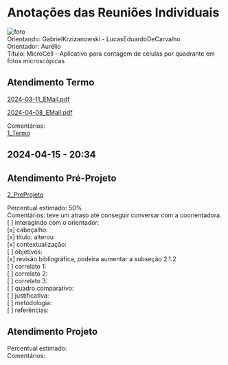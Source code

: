 # Anotações das Reuniões Individuais  

![foto](foto.png "foto")  
Orientando: GabrielKrzizanowski - LucasEduardoDeCarvalho  
Orientador: Aurélio  
Título: MicroCell - Aplicativo para contagem de células por quadrante em fotos microscópicas  

## Atendimento Termo  

[2024-03-11_EMail.pdf](2024-03-11_EMail.pdf)  

[2024-04-08_EMail.pdf](2024-04-08_EMail.pdf)  

Comentários:  
[1_Termo](1_Termo.pdf "1_Termo")  

## 2024-04-15 - 20:34

## Atendimento Pré-Projeto  

[2_PreProjeto](2_PreProjeto.docx "2_PreProjeto")  

Percentual estimado: 50%  
Comentários: teve um atraso até conseguir conversar com a coorientadora.  
[ ] interagindo com o orientador:  
[x] cabeçalho:  
[x] título: alterou  
[x] contextualização:  
[ ] objetivos:  
[x] revisão bibliográfica, podeira aumentar a subseção 2.1.2  
[ ] correlato 1:  
[ ] correlato 2:  
[ ] correlato 3:  
[ ] quadro comparativo:  
[ ] justificativa:  
[ ] metodologia:  
[ ] referências:  

## Atendimento Projeto  

Percentual estimado:  
Comentários:  
